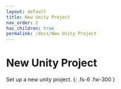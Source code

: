 ```yaml
---
layout: default
title: New Unity Project
nav_order: 2
has_children: true
permalink: /docs/New Unity Project
---
```


# New Unity Project

Set up a new unity project.
{: .fs-6 .fw-300 }
